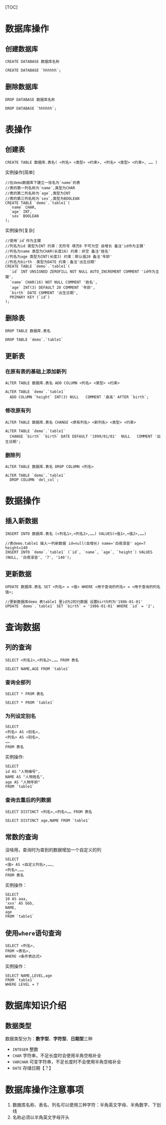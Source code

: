 [TOC]

# 数据库操作
## 创建数据库 
`CREATE DATABASE 数据库名称`

```
CREATE DATABASE `hhhhhh`;
```

## 删除数据库
`DROP DATABASE 数据库名称`

```
DROP DATABASE `hhhhhh`;
```

# 表操作
## 创建表
`CREATE TABLE 数据库.表名(
    <列名> <类型> <约束>,
    <列名> <类型> <约束>,
    ……
)`

实例操作[简单]
```
//在demo数据库下建立一张名为`name`的表
//表的第一列名称为`name`,类型为CHAR
//表的第二列名称为`age`,类型为INT
//表的第三列名称为`sex`,类型为BOOLEAN
CREATE TABLE `demo`.`table1`(  
  `name` CHAR,
  `age` INT,
  `sex` BOOLEAN
);
```

实例操作[复杂]
```
//使用`id`作为主键
//列名为id 类型为INT 约束：无符号 填充0 不可为空 自增长 备注'id作为主键'
//列名为name 类型为CHAR(长度16) 约束：非空 备注'姓名'
//列名为age 类型为INT(长度3) 约束：默认值20 备注'年龄'
//列名为birth  类型为DATE 约束：备注'出生日期'
CREATE TABLE `demo`.`table1`(  
  `id` INT UNSIGNED ZEROFILL NOT NULL AUTO_INCREMENT COMMENT 'id作为主键',
  `name` CHAR(16) NOT NULL COMMENT '姓名',
  `age` INT(3) DEFAULT 20 COMMENT '年龄',
  `birth` DATE COMMENT '出生日期',
  PRIMARY KEY (`id`)
);
```

## 删除表
`DROP TABLE 数据库.表名`

```
DROP TABLE `demo`.`table1`
```

## 更新表
### 在原有表的基础上添加新列
`ALTER TABLE 数据库.表名 ADD COLUMN <列名> <类型> <约束>`

```
ALTER TABLE `demo`.`table1`   
  ADD COLUMN `height` INT(3) NULL   COMMENT '身高' AFTER `birth`;
```

### 修改原有列
`ALTER TABLE 数据库.表名 CHANGE <原有列名> <新列名> <类型> <约束>`

```
ALTER TABLE `demo`.`table1`   
  CHANGE `birth` `birth` DATE DEFAULT '1999/01/01'  NULL   COMMENT '出生日期';
```

### 删除列
`ALTER TABLE 数据库.表名 DROP COLUMN <列名>`

```
ALTER TABLE `demo`.`table1`   
  DROP COLUMN `del_col`;
```

# 数据操作
## 插入新数据
`INSERT INTO 数据库.表名 (<列名1>,<列名2>,……) VALUES(<值1>,<值2>,……)`

```
//表demo.table1 插入一列新数据 id=null(自增长) name='白夜凛音' age=7 height=140
INSERT INTO `demo`.`table1` (`id`, `name`, `age`, `height`) VALUES (NULL, '白夜凛音', '7', '140');
```

## 更新数据
`UPDATE 数据库.表名 SET <列名> = <值> WHERE <用于查询的列名> = <用于查询的列名值>; `

```
//更新数据库demo 表table1 里id为2的行数据 设置birth列为'1986-01-01'
UPDATE `demo`.`table1` SET `birth` = '1986-01-01' WHERE `id` = '2'; 
```

# 查询数据
## 列的查询
`SELECT <列名1>,<列名2>,…… FROM 表名`

```
SELECT NAME,AGE FROM `table1`
```

### 查询全部列
`SELECT * FROM 表名`

```
SELECT * FROM `table1`
```

### 为列设定别名
```
SELECT 
<列名> AS <别名>,
<列名> AS <别名>,
……
FROM 表名
```

实例操作:
```
SELECT 
id AS "人物编号",
NAME AS "人物姓名",
age AS "人物年龄"
FROM `table1`
```

### 查询去重后的列数据
`SELECT DISTINCT <列名>,<列名>…… FROM 表名`

```
SELECT DISTINCT age,NAME FROM `table1`
```

## 常数的查询
没啥用，查询时为查到的数据增加一个自定义的列
```
SELECT 
<值> AS <自定义列名>,……,
<列名>,……
FROM 表名
```

实例操作：
```
SELECT 
10 AS aaa,
'xxx' AS bbb,
NAME,
age
FROM `table1`
```

## 使用`where`语句查询
```
SELECT <列名>,
FROM <表名>,
WHERE <条件表达式>
```

实例操作：
```
SELECT NAME,LEVEL,age 
FROM `table1`
WHERE LEVEL = 7
```

# 数据库知识介绍
## 数据类型
数据类型分为：**数字型**、**字符型**、**日期型**三种
- `INTEGER` 整数
- `CHAR` 字符串，不足长度时会使用半角空格补全
- `VARCHAR` 可变字符串，不足长度时不会使用半角空格补全
- `DATE` 存储日期【？】

# 数据库操作注意事项
1. 数据库名称、表名、列名可以使用三种字符：半角英文字母、半角数字、下划线
2. 名称必须以半角英文字母开头
